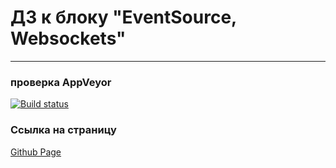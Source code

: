 # ДЗ к блоку "EventSource, Websockets"
---
### **проверка AppVeyor**

[![Build status](https://ci.appveyor.com/api/projects/status/2cy6fwacorni7aeq?svg=true)](https://ci.appveyor.com/project/Sinsl/ahj-hw-socket-client)

### **Ссылка на страницу**
[Github Page](https://sinsl.github.io/ahj-hw-socket-client)
